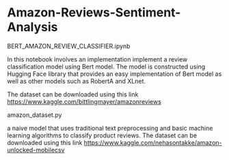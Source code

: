 # Amazon-Reviews-Sentiment-Analysis

BERT_AMAZON_REVIEW_CLASSIFIER.ipynb

In this notebook involves an implementation implement a review classification model using Bert model. The model is constructed using Hugging Face library that provides an easy implementation of Bert model as well as other models such as RobertA and XLnet.

The dataset can be downloaded using this link https://www.kaggle.com/bittlingmayer/amazonreviews

amazon_dataset.py

a naive model that uses traditional text preprocessing and basic machine learning algorithms to classify product reviews.
The dataset can be downloaded using this link https://www.kaggle.com/nehasontakke/amazon-unlocked-mobilecsv
